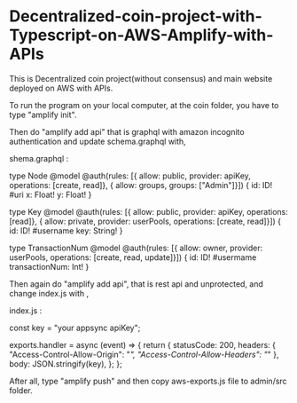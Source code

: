 # Decentralized-coin-project-with-Typescript-on-AWS-Amplify-with-APIs

This is Decentralized coin project(without consensus) and main website deployed on AWS with APIs.

To run the program on your local computer, at the coin folder, you have to type "amplify init". 

Then do "amplify add api" that is graphql with amazon incognito authentication and update schema.graphql with,

shema.graphql :

type Node @model @auth(rules: [{ allow: public, provider: apiKey, operations: [create, read]},  { allow: groups, groups: ["Admin"]}]) {
  id: ID!  #uri
  x: Float!
  y: Float! 
}

type Key @model @auth(rules: [{ allow: public, provider: apiKey, operations: [read]}, { allow: private, provider: userPools, operations: [create, read]}]) {
  id: ID!  #username
  key: String!
}

type TransactionNum @model @auth(rules: [{ allow: owner, provider: userPools, operations: [create, read, update]}]) {
  id: ID!  #usermame
  transactionNum: Int!
}


Then again do "amplify add api", that is rest api and unprotected, and change index.js with ,

index.js :

const key = "your appsync apiKey";

exports.handler = async (event) => {
    return {
        statusCode: 200,
        headers: {
            "Access-Control-Allow-Origin": "*",
            "Access-Control-Allow-Headers": "*"
        }, 
        body: JSON.stringify(key),
    };
};


After all, type "amplify push" and then copy aws-exports.js file to admin/src folder.
